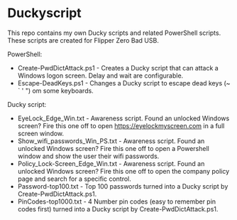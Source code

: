 # Duckyscript

This repo contains my own Ducky scripts and related PowerShell scripts. These scripts are created for Flipper Zero Bad USB.


PowerShell:
* Create-PwdDictAttack.ps1 - Creates a Ducky script that can attack a Windows logon screen. Delay and wait are configurable.
* Escape-DeadKeys.ps1 - Changes a Ducky script to escape dead keys (~ ` ' ") om some keyboards.

Ducky script:
* EyeLock_Edge_Win.txt - Awareness script. Found an unlocked Windows screen? Fire this one off to open https://eyelockmyscreen.com in a full screen window.
* Show_wifi_passwords_Win_PS.txt - Awareness script. Found an unlocked Windows screen? Fire this one off to open a Powershell window and show the user their wifi passwords.
* Policy_Lock-Screen_Edge_Win.txt - Awareness script. Found an unlocked Windows screen? Fire this one off to open the company policy page and search for a specific control.
* Password-top100.txt - Top 100 passwords turned into a Ducky script by Create-PwdDictAttack.ps1.
* PinCodes-top1000.txt - 4 Number pin codes (easy to remember pin codes first) turned into a Ducky script by Create-PwdDictAttack.ps1.
